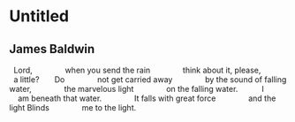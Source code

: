 # Untitled
## James Baldwin
  Lord,
              when you send the rain
              think about it, please,
              a little?
      Do
              not get carried away
              by the sound of falling water,
              the marvelous light
              on the falling water.
          I
              am beneath that water.
              It falls with great force
              and the light
Blinds
              me to the light.